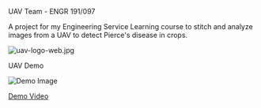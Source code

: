 UAV Team - ENGR 191/097

A project for my Engineering Service Learning course to stitch and analyze images from a UAV to detect Pierce's disease in crops.


![uav-logo-web.jpg](https://raw.githubusercontent.com/ringmaj/UAV-Team/master/src/Images/uav-logo-web.jpg)


UAV Demo

![Demo Image]({{site.baseurl}}/https://raw.githubusercontent.com/ringmaj/UAV-Team/master/UAV-demo.png)

[Demo Video](https://youtu.be/V6_63yifeKs "Demo Video")
